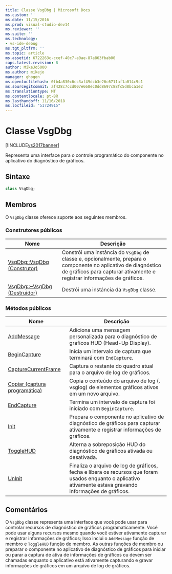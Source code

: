 ```yaml
---
title: Classe VsgDbg | Microsoft Docs
ms.custom: ''
ms.date: 11/15/2016
ms.prod: visual-studio-dev14
ms.reviewer: ''
ms.suite: ''
ms.technology:
- vs-ide-debug
ms.tgt_pltfrm: ''
ms.topic: article
ms.assetid: 6722263c-ccef-40c7-a0ae-87a863fbab00
caps.latest.revision: 8
author: MikeJo5000
ms.author: mikejo
manager: ghogen
ms.openlocfilehash: 0fb4a830c6cc3af49dcb3e26c6711af1a014c9c1
ms.sourcegitcommit: af428c7ccd007e668ec0dd8697c88fc5d8bca1e2
ms.translationtype: MT
ms.contentlocale: pt-BR
ms.lasthandoff: 11/16/2018
ms.locfileid: "51724915"
---
```

# <a name="vsgdbg-class"></a>Classe VsgDbg
[!INCLUDE[vs2017banner](../includes/vs2017banner.md)]

Representa uma interface para o controle programático do componente no aplicativo do diagnóstico de gráficos.  
  
## <a name="syntax"></a>Sintaxe  
  
```cpp  
class VsgDbg;  
```  
  
## <a name="members"></a>Membros  
 O `VsgDbg` classe oferece suporte aos seguintes membros.  
  
### <a name="public-constructors"></a>Construtores públicos  
  
|Nome|Descrição|  
|----------|-----------------|  
|[VsgDbg::VsgDbg (Construtor)](../debugger/vsgdbg-vsgdbg-constructor.md)|Constrói uma instância do `VsgDbg` de classe e, opcionalmente, prepara o componente no aplicativo de diagnóstico de gráficos para capturar ativamente e registrar informações de gráficos.|  
|[VsgDbg::~VsgDbg (Destruidor)](../debugger/vsgdbg-tilde-vsgdbg-destructor.md)|Destrói uma instância da `VsgDbg` classe.|  
  
### <a name="public-methods"></a>Métodos públicos  
  
|Nome|Descrição|  
|----------|-----------------|  
|[AddMessage](../debugger/addmessage.md)|Adiciona uma mensagem personalizada para o diagnóstico de gráficos HUD (Head-Up Display).|  
|[BeginCapture](../debugger/begincapture.md)|Inicia um intervalo de captura que terminará com `EndCapture`.|  
|[CaptureCurrentFrame](../debugger/capturecurrentframe.md)|Captura o restante do quadro atual para o arquivo de log de gráficos.|  
|[Copiar (captura programática)](../debugger/copy-programmatic-capture.md)|Copia o conteúdo do arquivo de log (. vsglog) de elementos gráficos ativos em um novo arquivo.|  
|[EndCapture](../debugger/endcapture.md)|Termina um intervalo de captura foi iniciado com `BeginCapture`.|  
|[Init](../debugger/init.md)|Prepara o componente no aplicativo de diagnóstico de gráficos para capturar ativamente e registrar informações de gráficos.|  
|[ToggleHUD](../debugger/togglehud.md)|Alterna a sobreposição HUD do diagnóstico de gráficos ativada ou desativada.|  
|[UnInit](../debugger/uninit.md)|Finaliza o arquivo de log de gráficos, fecha e libera os recursos que foram usados enquanto o aplicativo ativamente estava gravando informações de gráficos.|  
  
## <a name="remarks"></a>Comentários  
 O `VsgDbg` classe representa uma interface que você pode usar para controlar recursos de diagnóstico de gráficos programaticamente. Você pode usar alguns recursos mesmo quando você estiver ativamente capturar e registrar informações de gráficos; Isso inclui o `AddMessage` função de membro e `ToggleHUD` função de membro. As outras funções de membro ou preparar o componente no aplicativo de diagnóstico de gráficos para iniciar ou parar a captura de ativa de informações de gráficos ou devem ser chamadas enquanto o aplicativo está ativamente capturando e gravar informações de gráficos em um arquivo de log de gráficos.



